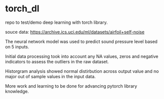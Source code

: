 # torch_dl
repo to test/demo deep learning with torch library.

souce data: https://archive.ics.uci.edu/ml/datasets/airfoil+self-noise

The neural network model was used to predict sound pressure level based on 5 inputs.

Initial data processing took into account any NA values, zeros and negative indicators to assess the outliers in the raw dataset. 

Historgram analysis showed normal distirbution across output value and no major out of sample values in the input data.

More work and learning to be done for advancing pytorch library knowledge.